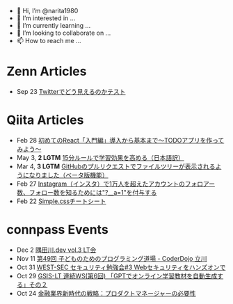 - 👋 Hi, I’m @narita1980
- 👀 I’m interested in ...
- 🌱 I’m currently learning ...
- 💞️ I’m looking to collaborate on ...
- 📫 How to reach me ...

# Zenn Articles

<!-- profile updater begin: zenn -->
- Sep 23 [Twitterでどう見えるのかテスト](https://zenn.dev/narita1980/articles/cbb21f8d7f785752d6ac)
<!-- profile updater end: zenn -->

# Qiita Articles

<!-- profile updater begin: qiita -->
- Feb 28 [初めてのReact「入門編」導入から基本まで〜TODOアプリを作ってみよう〜](https://qiita.com/narita1980/items/49df43425ba2400bd0c2)
- May 3, **2 LGTM** [15分ルールで学習効果を高める（日本語訳）](https://qiita.com/narita1980/items/d0ad5246344fc6e4380f)
- Mar 4, **3 LGTM** [GitHubのプルリクエストでファイルツリーが表示されるようになりました（ベータ版機能）](https://qiita.com/narita1980/items/bee2c5232342a51e0415)
- Feb 27 [Instagram（インスタ）で1万人を超えたアカウントのフォロアー数、フォロー数を知るためには"?__a=1"を付与する](https://qiita.com/narita1980/items/630b7014fa893461b991)
- Feb 22 [Simple.cssチートシート](https://qiita.com/narita1980/items/fd2ccf0e91944aab9fd5)
<!-- profile updater end: qiita -->

# connpass Events

<!-- profile updater begin: connpass -->
- Dec 2 [隅田川.dev vol.3 LT会](https://sumidagawa-dev.connpass.com/event/298849/)
- Nov 11 [第49回 子どものためのプログラミング道場 - CoderDojo 立川](https://coderdojo-tachikawa.connpass.com/event/287711/)
- Oct 31 [WEST-SEC セキュリティ勉強会#3 Webセキュリティをハンズオンで](https://west-sec.connpass.com/event/293989/)
- Oct 29 [GSIS-LT 連続WS(第6回) 「GPTでオンライン学習教材を自動生成する」その２](https://gsis.connpass.com/event/298619/)
- Oct 24 [金融業界新時代の戦略：プロダクトマネージャーの必要性](https://fintech-engineer.connpass.com/event/297998/)
<!-- profile updater end: connpass -->

<!---
narita1980/narita1980 is a ✨ special ✨ repository because its `README.md` (this file) appears on your GitHub profile.
You can click the Preview link to take a look at your changes.
--->
